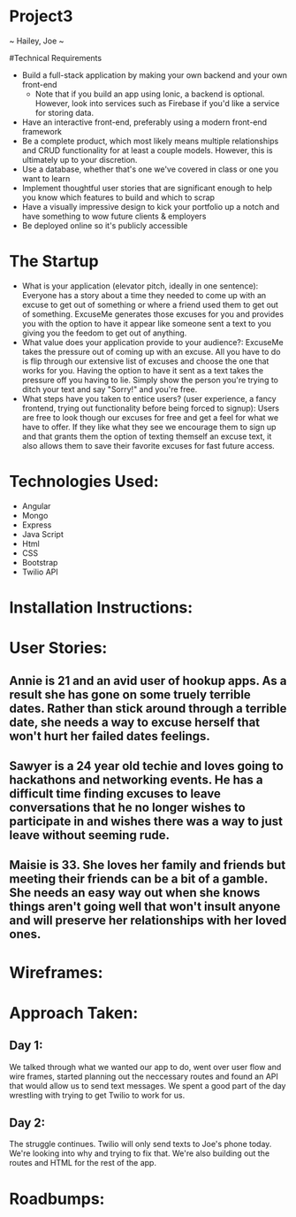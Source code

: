 # Project3
~ Hailey, Joe ~

#Technical Requirements

* Build a full-stack application by making your own backend and your own front-end
  * Note that if you build an app using Ionic, a backend is optional. However, look into services such as Firebase if you'd like a service for storing data.
* Have an interactive front-end, preferably using a modern front-end framework
* Be a complete product, which most likely means multiple relationships and CRUD functionality for at least a couple models. However, this is ultimately up to your discretion.
* Use a database, whether that's one we've covered in class or one you want to learn
* Implement thoughtful user stories that are significant enough to help you know which features to build and which to scrap
* Have a visually impressive design to kick your portfolio up a notch and have something to wow future clients & employers
* Be deployed online so it's publicly accessible


# The Startup

  * What is your application (elevator pitch, ideally in one sentence):
    Everyone has a story about a time they needed to come up with an excuse to get out of something or where a friend used them to get out of something. ExcuseMe generates those excuses for you and provides you with the option to have it appear like someone sent a text to you giving you the feedom to get out of anything.
  * What value does your application provide to your audience?:
    ExcuseMe takes the pressure out of coming up with an excuse. All you have to do is flip through our extensive list of excuses and choose the one that works for you. Having the option to have it sent as a text takes the pressure off you having to lie. Simply show the person you're trying to ditch your text and say "Sorry!" and you're free.
  * What steps have you taken to entice users? (user experience, a fancy frontend, trying out functionality before being forced to signup): Users are free to look though our excuses for free and get a feel for what we have to offer. If they like what they see we encourage them to sign up and that grants them the option of texting themself an excuse text, it also allows them to save their favorite excuses for fast future access. 


# Technologies Used:
  * Angular
  * Mongo
  * Express
  * Java Script
  * Html
  * CSS
  * Bootstrap
  * Twilio API

# Installation Instructions:

# User Stories:

  ## Annie is 21 and an avid user of hookup apps. As a result she has gone on some truely terrible dates. Rather than stick around through a terrible date, she needs a way to excuse herself that won't hurt her failed dates feelings.

  ## Sawyer is a 24 year old techie and loves going to hackathons and networking events. He has a difficult time finding excuses to leave conversations that he no longer wishes to participate in and wishes there was a way to just leave without seeming rude.

  ## Maisie is 33. She loves her family and friends but meeting their friends can be a bit of a gamble. She needs an easy way out when she knows things aren't going well that won't insult anyone and will preserve her relationships with her loved ones. 

# Wireframes:

# Approach Taken:

  ## Day 1:
  We talked through what we wanted our app to do, went over user flow and wire frames, started planning out the neccessary routes and found an API that would allow us to send text messages. We spent a good part of the day wrestling with trying to get Twilio to work for us.

  ## Day 2:
  The struggle continues. Twilio will only send texts to Joe's phone today. We're looking into why and trying to fix that. We're also building out the routes and HTML for the rest of the app.

# Roadbumps: